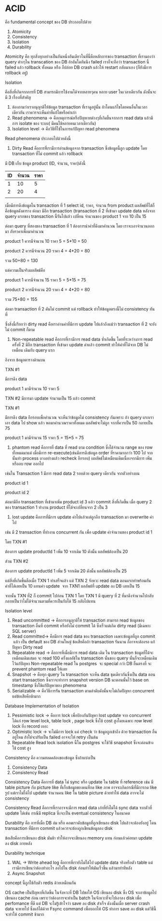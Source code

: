 # ACID

คือ fundamental concept ของ DB ประกอบไปด้วย 

1. Atomicity
2. Consistency
3. Isolation
4. Durability

Atomicity คือ ทุกสิ่งทุกอย่างเป็นอันหนึ่งอันเดียวในที่นี้คือหลักการของ transaction ที่เรามองว่า query ต่างๆใน transcation ของ DB ถ้าอันใดอันนึง failed เราก็จะถือว่า transaction นี้ failed แล้ว rollback ทั้งหมด หรือ ก็ปล่อย DB crash แล้วให้ restart กลับมาเอง (ก็ยังมีการ rollback อยู่)

Isolation

คือสิ่งที่เกิดจากการที่ DB สามารถมีการใช้งานได้จากหลายๆคน หลาย user ในเวลาเดียวกัน ดังนั้นจะมี 3 เรื่องที่สำคัญ

1. ต้องถามว่าเราอนุญาติให้ข้อมูล transaction ที่เราดูอยู่นั้น ถ้าโดนแก้ไขโดยคนอื่นในเวลาเดียวกัน เราควรจะเห็นค่าที่แก้ไขหรือค่าเก่า
2. Read phenomena → คือเหตุการณ์หรือปัญหาทต่างๆที่เกิดขึ้นจากการ read data แล้วมีการ isolate ของ ระบบ( มีคนใช้หลายคนเวลาเดียวกัน)
3. Isolation level → คือวิธีที่ใช้ในการแก้ปัญหา read phenomena

Read phenomena ประกอบไปด้วยดังนี้

1. Dirty Read คือการที่เรามีการอ่านข้อมูลจาก transaction ซึ่งข้อมูลนี้ถูก update โดย transaction ที่ไม่ commit แล้ว rollback 

มี DB เก็บ ข้อมูล product (ID, จำนวน, ราคา)ดังนี้ 

| ID | จำนวน | ราคา |
| --- | --- | --- |
| 1 | 10 | 5 |
| 2 | 20 | 4 |
|  |  |  |

เมื่อมีการดึงข้อมูลใน transaction ที่ 1 select id, ราคา, จำนวน from product ผลลัพธ์ที่ได้ก็คือข้อมูลดังตาราง ต่อมา มีอีก transaction (transaction ที่ 2 ที่เข้ามา update data หลังจาก query แรกของ transaction นี้รันไปแล้ว เปลี่ยน จำนวนของ product 1 จาก 10 เป็น 15 

ต่อมา query ที่สองของ transaction ที่ 1 ต้องการนำค่าที่ดึงมาคำนวณ โดย เราจะเอาจำนวนออกมา กับราคาเพื่อมาคำนวณ

product 1  ควรมีจำนวน 10 ราคา 5 = 5*10 = 50

product 2 ควรมีจำนวน 20 ราคา 4 = 4*20 = 80

รวม 50+80 = 130 

แต่ความเป็นจริงผลลัพธ์คือ 

product 1  ควรมีจำนวน 15 ราคา 5 = 5*15 = 75

product 2 ควรมีจำนวน 20 ราคา 4 = 4*20 = 80

รวม 75+80 = 155

ต่อมา transaction ที่ 2 ดันไม่ commit แต่ rollback ทำให้ข้อมูลตรงนี้ไม่ consistency ทันที่

ซึ่งสิ่งนี้เรียกว่า dirty read คือเราอ่านค่าที่มีการ update ไปแล้วถึงแม้ว่า transaction ที่ 2 จะยังไม่ commit ก็ตาม

1. Non-repeatable read คือการที่เรามีการ read data ซ้ำเกิดขึ้น โดยที่ระหว่างการ read ครั้งที่ 2 มีอีก transaction ที่เข้ามา update ค่าแล้ว commit ทำให้ค่าที่ได้จาก DB ไม่เหมือน เดิมกับ query แรก

อิงจาก ข้อมูลตารางด้านบน

TXN #1 

มีการดึง data 

product 1 มามีจำนวน 10 ราคา 5

TXN #2 มีการมา update จำนวนเป็น 15 แล้ว commit 

TXN #1 

มีการดึง data อีกรอบเพื่อคำนวณ จะเห็นว่าข้อมูลไม่ consistency กันเพราะ ถ้า query แรกเราเอา data ไป show แล้ว พอมาคำนวณราคาทั้งหมด ผลลัพธ์จะไม่ถูก จากที่ควรเป็น 50 กลายเป็น 75

product 1 มามีจำนวน 15 ราคา 5  = 15*5 = 75

1. phantom read  คือการที่ data ที่ read ตาม condition ซึ่งได้จำนวน range ของ row ทั้งหมดมาแต่ เมื่อมีการ re-execute(เช่นมีการดึงข้อมูล order ที่ราคามากกว่า 100 ไป จากนั้นทำ process บางอย่างแล้ว recheck อีกรอบ) ผลลัพธ์ไม่เหมือนเดิมเนื่องจากมีการ เพิ่มหรือลบ row ออกไป

เช่นใน Transaction 1 มีการ read data 2 รอบด้วย query เดียวกัน จากตัวอย่างบน 

product id 1 

product id 2 

ต่อมามีอีก transaction ที่เข้ามาเพิ่ม product id 3 แล้ว commit สิ่งที่เกิดขึ้น เมื่อ query 2 ของ transaction 1 ทำงาน product ที่ได้จะเปลี่ยนจาก 2 เป็น 3

1. lost update คือการที่มีการ update  ค่าไปแล้วแต่ถูกอีก transaction มา overwrite ค่าไป

เช่น มี 2 transaction ที่ทำงาน concurrent กัน เพื่อ update ค่าจำนวนของ product id 1 

โดย TXN #1 

ต้องการ update productId 1 เพิ่ม 10 จากเดิม 10 ดังนั้น ผลลัพธ์ต้องเป็น 20 

ส่วน TXN #2

ต้องการ update productId 1 เพิ่ม 5 จากเดิม 20 ดังนั้น ผลลัพธ์ต้องเป็น 25

แต่สิ่งที่เกิดขึ้นคือเมื่อ TXN 1 ทำเสร็จแล้ว แต่ TXN 2 จังหวะ read data ตอนแรกทำพร้อมกันค่าที่ได้เลยเป็น 10 แทนค่า update  จาก TXN1 ผลลัพธ์ที่  update ลง DB เลยเป็น 15 

จากนั้น TXN ที่2 ก็ commit ไปก่อน TXN 1 โดย TXN 1 มี query ที่ 2 ที่มาดึงจำนวนไปกลับกลายเป็นว่าไม่ได้จำนวนตามที่ควรเป็นกับได้ 15 กลับไปแทน

Isolation level 

1. Read uncommitted → คือการอนุญาติให้ transaction สามารถ read ข้อมูลของ transaction อื่นที่ commit หรือยังไม่ commit ได้ ซึ่งเร็วแต่เกิด dirty read (มีเฉพาะ SQL server)
2. Read committed→ คือมีการ read data ของ transaction เฉพาะข้อมูลที่ถูก commit  แล้ว เป็น default ของ DB ส่วนใหญ่ ข้อเสียคือถ้า transaction รันนาน ก็อาจจะต้องรอ แก้ปัญหา Dirty read
3. Repeatable read → คือการที่เมื่อมีการ read data เดิม ใน transaction ข้อมูลที่ได้จะเหมือนเดิมเสมอ จะ read 100 ครั้งผลลัธ์ใน transaction นั้นของ query นั้นก็จะเหมือนเดิม ไว้แก้ปัญหา Non-repeatable read  ใน postgres  จะ special กว่า DB อื่นตรงที่ จะ prevent phantom read ให้เลย
4. Snapshot → คือทุก query ใน transaction จะเห็น data ชุดเดียวกันซึ่งเป็น data ตอน start transaction ซึ่งเราจะทำการ snapshot version DB นะตอนนั้นไว้ base on timestamp ซึ่งใช้แก้ปัญหาของ phenomena
5. Serializable → คือวิธีการรัน transaction ตามลำดับดังนั้นจะไม่เกิดปัญหา concurrent แต่ข้อเสียคือช้ามาก

Database Implementation of Isolation

1. Pessimistic lock → คือการ lock เพื่อป้องกันปัญหา lost update จาก concurrent ได้แก่ row level lock, table lock , page lock ซึ่งใช้ cost สูงโดยเฉพาะ row level lock ยิ่ง record เยอะ 
2. Optimistic lock → จะไม่มีการ lock แค่ check ว่า ข้อมูลถูกเข้าถึง ด้วย transaction อื่นอยู่ไหม ถ้าใช่จะปรับเป็น failed อาจจะให้ retry เป็นต้น
3. Repeatable Read lock isolation นี้ใน postgres จะใช้วิธี snapshot ซึ่งจะค่อนข้างใช้ cost สูง 

Consistency คือ ความสอดคล้องของข้อมูล ซึ่งถ้าแบ่งเป็น 

1. Consistency Data
2. Consistency Read

Consistency Data คือการที่ data ไม่ sync หรือ update ใน table ที่ reference เช่น มี table picture กับ picture like ที่เก็บข้อมูลของคนที่กด like ภาพ อาจจะเกิดกรณีที่มีการกด like รูป แต่เราไม่ได้ไป update จำนวนคน like ใน table picture ด้วยทำให้ data อาจจะไม่ consistency

Consistency Read คือการที่เราอาจจะมีการ read data เก่าที่ยังไม่ได้ sync data จากตัวที่ update ได้เช่น กรณีมี replica ซึ่งจะเป็น eventual consistency ในอนาคต

Durability คือ การที่เมื่อ DB ล่ม หรือ คอมเราดับข้อมูลที่ถูกเขียนลง disk ไปแล้วจะต้องยังอยู่ โดน transaction ที่มีการ commit แล้วควรจะต้องถูกเขียนข้อมูลลง disk

ข้อเสียคือการเขียนลง disk มันช้า ทำให้อาจจะเขียนลง memory แทน ก่อนแล้วค่อยมา update ลง disk ภายหลัง

Durability technique 

1. WAL → Write ahead log คือการที่เรายังไม่ได้ไป update data จริงหรือตัว table แต่เรามีการเขียนว่าต้องทำอะไร ลงไปใน disk ก่อนทำให้มันเร็วขึ้น แล้วมาทำทีหลัง
2. Async Snapshot

concept นี้ถูกใช้กับตัว redis ด้วยเหมือนกัน

OS cache เป็นปัญหาที่เกิดขึ้น ในจังหวะที่ DB ไปขอให้ OS เขียนลง disk ซึ่ง OS จะเอาข้อมูลไปเขียนลง cache ก่อน เพราะว่าต้องการจะทำเป็น batch ในจังหวะที่จะไปเอาลง disk เพื่อ perfomance ที่ดี แต่ DB จะไม่รู้เข้าใจว่า save ลง disk สำเร็จ ดังงนั้นเมื่อ server crash data จะหายไป ซึ่งแก้ได้ด้วย Fsync command เพื่อบอกให้ OS ทำการ save ลง disk แต่วิธีนี้จะทำให้ commit ช้ามาก